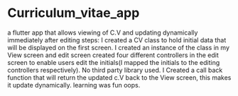 # Curriculum_vitae_app

a flutter app that allows viewing of C.V and updating dynamically immediately after editing steps: 
I created a CV class to hold initial data that will be displayed on the first screen. 
I created an instance of the class in my View screen and edit screen created four different controllers in the edit screen to enable users edit the initials(I mapped the initials to the editing controllers respectively). 
No third party library used.
I Created a call back function that will return the updated c.V back to the View screen, this makes it update dynamically. learning was fun oops.
